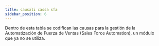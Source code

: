 ```yaml
---
title: causali cassa sfa
sidebar_position: 6
---
```


Dentro de esta tabla se codifican las causas para la gestión de la Automatización de Fuerza de Ventas (Sales Force Automation), un módulo que ya no se utiliza.